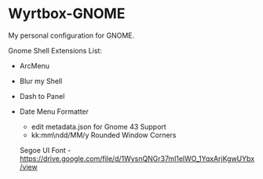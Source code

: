 # Wyrtbox-GNOME
My personal configuration for GNOME.

Gnome Shell Extensions List:
- ArcMenu
- Blur my Shell
- Dash to Panel
- Date Menu Formatter
  - edit metadata.json for Gnome 43 Support
  - kk:mm\ndd/MM/y
  Rounded Window Corners
  
  Segoe UI Font - https://drive.google.com/file/d/1WysnQNGr37ml1elWO_1YqxArjKgwUYbx/view
